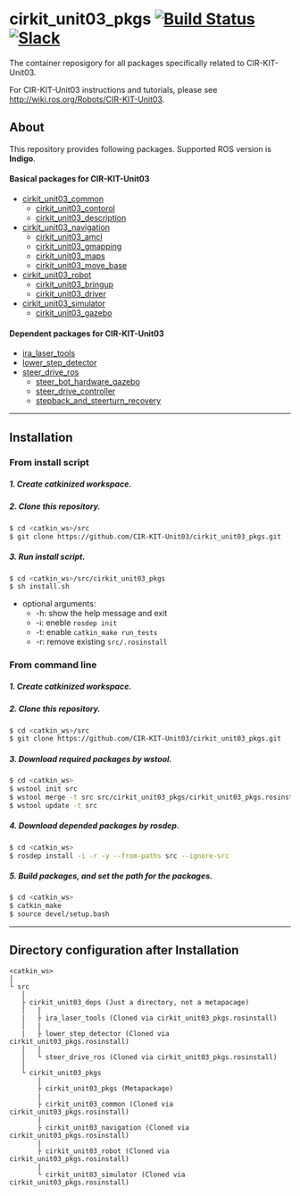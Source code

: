 # cirkit_unit03_pkgs [![Build Status](https://travis-ci.org/CIR-KIT-Unit03/cirkit_unit03_pkgs.svg?branch=kinetic-devel)](https://travis-ci.org/CIR-KIT-Unit03/cirkit_unit03_pkgs) [![Slack](https://img.shields.io/badge/Slack-CIR--KIT-blue.svg)](http://cir-kit.slack.com/messages/unit03)
The container reposigory for all packages specifically related to CIR-KIT-Unit03.

For CIR-KIT-Unit03 instructions and tutorials, please see http://wiki.ros.org/Robots/CIR-KIT-Unit03.

## About
This repository provides following packages.
Supported ROS version is **Indigo**.

#### Basical packages for CIR-KIT-Unit03
- [cirkit_unit03_common](https://github.com/CIR-KIT-Unit03/cirkit_unit03_common)
  - [cirkit_unit03_contorol](https://github.com/CIR-KIT-Unit03/cirkit_unit03_common/tree/master/cirkit_unit03_control)
  - [cirkit_unit03_description](https://github.com/CIR-KIT-Unit03/cirkit_unit03_common/tree/master/cirkit_unit03_description)
- [cirkit_unit03_navigation](https://github.com/CIR-KIT-Unit03/cirkit_unit03_navigation)
  - [cirkit_unit03_amcl](https://github.com/CIR-KIT-Unit03/cirkit_unit03_navigation/tree/master/cirkit_unit03_amcl)
  - [cirkit_unit03_gmapping](https://github.com/CIR-KIT-Unit03/cirkit_unit03_navigation/tree/master/cirkit_unit03_gmapping)
  - [cirkit_unit03_maps](https://github.com/CIR-KIT-Unit03/cirkit_unit03_navigation/tree/master/cirkit_unit03_maps)
  - [cirkit_unit03_move_base](https://github.com/CIR-KIT-Unit03/cirkit_unit03_navigation/tree/master/cirkit_unit03_move_base)
- [cirkit_unit03_robot](https://github.com/CIR-KIT-Unit03/cirkit_unit03_robot)
  - [cirkit_unit03_bringup](https://github.com/CIR-KIT-Unit03/cirkit_unit03_robot/tree/master/cirkit_unit03_bringup)
  - [cirkit_unit03_driver](https://github.com/CIR-KIT-Unit03/cirkit_unit03_robot/tree/master/cirkit_unit03_driver)
- [cirkit_unit03_simulator](https://github.com/CIR-KIT-Unit03/cirkit_unit03_simulator)
  - [cirkit_unit03_gazebo](https://github.com/CIR-KIT-Unit03/cirkit_unit03_simulator/tree/master/cirkit_unit03_gazebo)

#### Dependent packages for CIR-KIT-Unit03
- [ira_laser_tools](https://github.com/AriYu/ira_laser_tools/tree/fix-eigen3cmake)
- [lower_step_detector](https://github.com/CIR-KIT/lower_step_detector)
- [steer_drive_ros](https://github.com/CIR-KIT/steer_drive_ros)
  - [steer_bot_hardware_gazebo](https://github.com/CIR-KIT/steer_drive_ros/tree/master/steer_bot_hardware_gazebo)
  - [steer_drive_controller](https://github.com/CIR-KIT/steer_drive_ros/tree/master/steer_drive_controller)
  - [stepback_and_steerturn_recovery](https://github.com/CIR-KIT/steer_drive_ros/tree/master/stepback_and_steerturn_recovery)


---
## Installation
### From install script
##### 1. Create **catkinized**  workspace.
##### 2. Clone this repository.
```bash
$ cd <catkin_ws>/src
$ git clone https://github.com/CIR-KIT-Unit03/cirkit_unit03_pkgs.git
```

##### 3. Run install script.
```bash
$ cd <catkin_ws>/src/cirkit_unit03_pkgs
$ sh install.sh
```
- optional arguments:
  * -h: show the help message and exit
  * -i: eneble `rosdep init`
  * -t: enable `catkin_make run_tests`
  * -r: remove existing `src/.rosinstall`

### From command line
##### 1. Create **catkinized**  workspace.
##### 2. Clone this repository.
```bash
$ cd <catkin_ws>/src
$ git clone https://github.com/CIR-KIT-Unit03/cirkit_unit03_pkgs.git
```
##### 3. Download required packages by wstool.
```bash
$ cd <catkin_ws>
$ wstool init src
$ wstool merge -t src src/cirkit_unit03_pkgs/cirkit_unit03_pkgs.rosinstall
$ wstool update -t src
```
##### 4. Download depended packages by rosdep.
```bash
$ cd <catkin_ws>
$ rosdep install -i -r -y --from-paths src --ignore-src
```
##### 5. Build packages, and set the path for the packages.
```bash
$ cd <catkin_ws>
$ catkin_make
$ source devel/setup.bash
```

---
## Directory configuration after Installation

```
<catkin_ws>
│
└ src
   │
   ├ cirkit_unit03_deps (Just a directory, not a metapacage)
   │   |
   |   ├ ira_laser_tools (Cloned via cirkit_unit03_pkgs.rosinstall)
   │   |
   |   ├ lower_step_detector (Cloned via cirkit_unit03_pkgs.rosinstall)
   │   |
   │   └ steer_drive_ros (Cloned via cirkit_unit03_pkgs.rosinstall)
   │
   └ cirkit_unit03_pkgs
       |
       ├ cirkit_unit03_pkgs (Metapackage)
       |
       ├ cirkit_unit03_common (Cloned via cirkit_unit03_pkgs.rosinstall)
       |
       ├ cirkit_unit03_navigation (Cloned via cirkit_unit03_pkgs.rosinstall)
       |
       ├ cirkit_unit03_robot (Cloned via cirkit_unit03_pkgs.rosinstall)
       |
       └ cirkit_unit03_simulator (Cloned via cirkit_unit03_pkgs.rosinstall)
```
